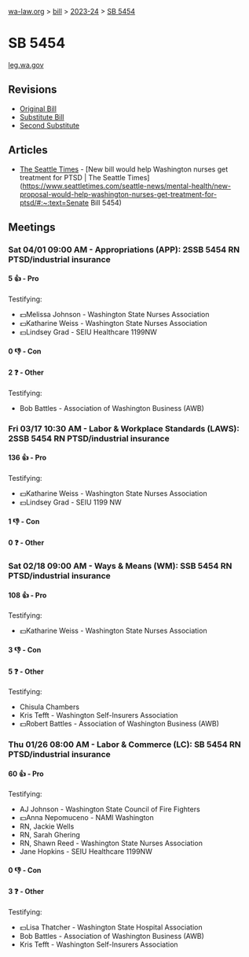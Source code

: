 [wa-law.org](/) > [bill](/bill/) > [2023-24](/bill/2023-24/) > [SB 5454](/bill/2023-24/sb/5454/)

# SB 5454
[leg.wa.gov](https://app.leg.wa.gov/billsummary?BillNumber=5454&Year=2023&Initiative=false)

## Revisions
* [Original Bill](1/)
* [Substitute Bill](S/)
* [Second Substitute](S2/)

## Articles
* [The Seattle Times](/org/the_seattle_times/) - [New bill would help Washington nurses get treatment for PTSD | The Seattle Times](https://www.seattletimes.com/seattle-news/mental-health/new-proposal-would-help-washington-nurses-get-treatment-for-ptsd/#:~:text=Senate Bill 5454)

## Meetings
### Sat 04/01 09:00 AM - Appropriations (APP): 2SSB 5454 RN PTSD/industrial insurance
#### 5 👍 - Pro
Testifying:
* 💵Melissa Johnson - Washington State Nurses Association
* 💵Katharine Weiss - Washington State Nurses Association
* 💵Lindsey Grad - SEIU Healthcare 1199NW

#### 0 👎 - Con

#### 2 ❓ - Other
Testifying:
* Bob Battles - Association of Washington Business (AWB)

### Fri 03/17 10:30 AM - Labor & Workplace Standards (LAWS): 2SSB 5454 RN PTSD/industrial insurance
#### 136 👍 - Pro
Testifying:
* 💵Katharine Weiss - Washington State Nurses Association
* 💵Lindsey Grad - SEIU 1199 NW

#### 1 👎 - Con

#### 0 ❓ - Other

### Sat 02/18 09:00 AM - Ways & Means (WM): SSB 5454 RN PTSD/industrial insurance
#### 108 👍 - Pro
Testifying:
* 💵Katharine Weiss - Washington State Nurses Association

#### 3 👎 - Con

#### 5 ❓ - Other
Testifying:
* Chisula Chambers
* Kris Tefft - Washington Self-Insurers Association
* 💵Robert Battles - Association of Washington Business (AWB)

### Thu 01/26 08:00 AM - Labor & Commerce (LC): SB 5454 RN PTSD/industrial insurance
#### 60 👍 - Pro
Testifying:
* AJ Johnson - Washington State Council of Fire Fighters
* 💵Anna Nepomuceno - NAMI Washington
* RN, Jackie Wells
* RN, Sarah Ghering
* RN, Shawn Reed - Washington State Nurses Association
* Jane Hopkins - SEIU Healthcare 1199NW

#### 0 👎 - Con

#### 3 ❓ - Other
Testifying:
* 💵Lisa Thatcher - Washington State Hospital Association
* Bob Battles - Association of Washington Business (AWB)
* Kris Tefft - Washington Self-Insurers Association
